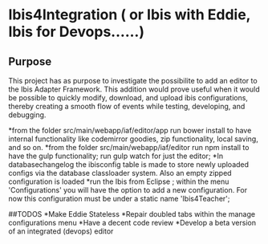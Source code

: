 # Ibis4Integration ( or Ibis with Eddie, Ibis for Devops......)

## Purpose
This project has as purpose to investigate the possibilite to add an editor to the Ibis Adapter Framework. This addition would prove useful when it would be possible to quickly modify, download, and upload ibis configurations, thereby creating a smooth flow of events while testing, developing, and debugging.

*from the folder src/main/webapp/iaf/editor/app run bower install to have internal functionality like codemirror goodies, zip functionality, local saving, and so on.
*from the folder src/main/webapp/iaf/editor run npm install to have the gulp functionality; run gulp watch for just the editor;
*In databasechangelog the ibisconfig table is made to store newly uploaded configs via the database classloader system. Also an empty zipped configuration is loaded
*run the Ibis from Eclipse ; within the menu 'Configurations' you will have the option to add a new configuration. For now this configuration must be under a static name 'Ibis4Teacher';

##TODOS
*Make Eddie Stateless
*Repair doubled tabs within the manage configurations menu
*Have a decent code review
*Develop a beta version of an integrated (devops) editor

